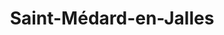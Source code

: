 ---
title: Saint-Médard-en-Jalles
url: /saint-medard-en-jalles/
latitude: 44.886
longitude: -0.692
---